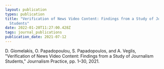 ```yaml
---
layout: publication
types: publication
title: "Verification of News Video Content: Findings from a Study of Journalism
  Students"
date: 2022-01-20T11:27:00.428Z
tags: journal_publications
publication_date: 2021-07-12
---
```

<!--StartFragment-->

D. Giomelakis, O. Papadopoulou, S. Papadopoulos, and A. Veglis, "Verification of News Video Content: Findings from a Study of Journalism Students," Journalism Practice, pp. 1–30, 2021.

<!--EndFragment-->